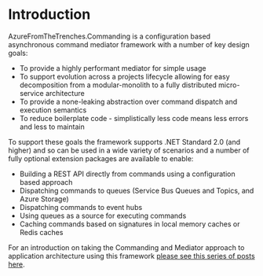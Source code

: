 # Introduction

AzureFromTheTrenches.Commanding is a configuration based asynchronous command mediator framework with a number of key design goals:

* To provide a highly performant mediator for simple usage
* To support evolution across a projects lifecycle allowing for easy decomposition from a modular-monolith to a fully distributed micro-service architecture
* To provide a none-leaking abstraction over command dispatch and execution semantics
* To reduce boilerplate code - simplistically less code means less errors and less to maintain

To support these goals the framework supports .NET Standard 2.0 (and higher) and so can be used in a wide variety of scenarios and a number of fully optional extension packages are available to enable:

* Building a REST API directly from commands using a configuration based approach
* Dispatching commands to queues (Service Bus Queues and Topics, and Azure Storage)
* Dispatching commands to event hubs
* Using queues as a source for executing commands 
* Caching commands based on signatures in local memory caches or Redis caches

For an introduction on taking the Commanding and Mediator approach to application architecture using this framework [please see this series of posts here](https://www.azurefromthetrenches.com/c-cloud-application-architecture-commanding-with-a-mediator-the-full-series/).
